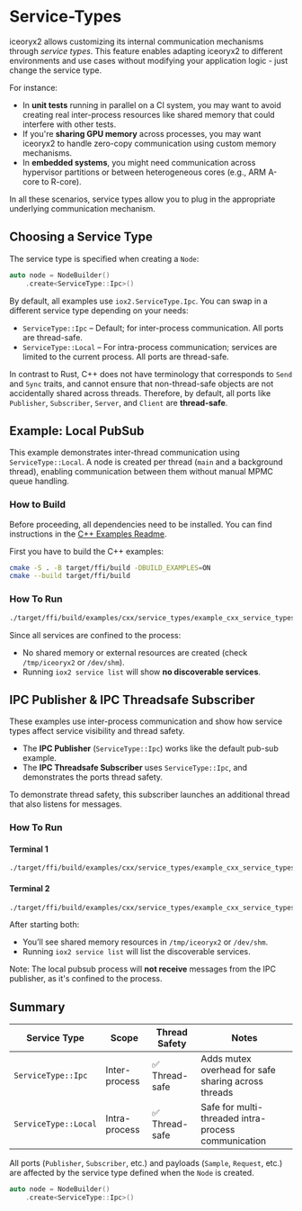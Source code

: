 # Service-Types

iceoryx2 allows customizing its internal communication mechanisms through
_service types_. This feature enables adapting iceoryx2 to different
environments and use cases without modifying your application logic -
just change the service type.

For instance:

* In **unit tests** running in parallel on a CI system, you may want to avoid
  creating real inter-process resources like shared memory that could interfere
  with other tests.
* If you're **sharing GPU memory** across processes, you may want iceoryx2 to
  handle zero-copy communication using custom memory mechanisms.
* In **embedded systems**, you might need communication across hypervisor
  partitions or between heterogeneous cores (e.g., ARM A-core to R-core).

In all these scenarios, service types allow you to plug in the appropriate
underlying communication mechanism.

## Choosing a Service Type

The service type is specified when creating a `Node`:

```cxx
auto node = NodeBuilder()
    .create<ServiceType::Ipc>()
```

By default, all examples use `iox2.ServiceType.Ipc`. You can swap in a different
service type depending on your needs:

* `ServiceType::Ipc` – Default; for inter-process communication. All ports
  are thread-safe.
* `ServiceType::Local` – For intra-process communication; services are
  limited to the current process. All ports are thread-safe.

In contrast to Rust, C++ does not have terminology that corresponds
to `Send` and `Sync` traits, and cannot ensure that
non-thread-safe objects are not accidentally shared across threads. Therefore,
by default, all ports like `Publisher`, `Subscriber`, `Server`, and `Client`
are **thread-safe**.

## Example: Local PubSub

This example demonstrates inter-thread communication using
`ServiceType::Local`. A node is created per thread (`main` and a background
thread), enabling communication between them without manual MPMC queue handling.

### How to Build

Before proceeding, all dependencies need to be installed. You can find
instructions in the [C++ Examples Readme](../README.md).

First you have to build the C++ examples:

```sh
cmake -S . -B target/ffi/build -DBUILD_EXAMPLES=ON
cmake --build target/ffi/build
```

### How To Run

```sh
./target/ffi/build/examples/cxx/service_types/example_cxx_service_types_local_pubsub
```

Since all services are confined to the process:

* No shared memory or external resources are created (check `/tmp/iceoryx2` or
  `/dev/shm`).
* Running `iox2 service list` will show **no discoverable services**.

## IPC Publisher & IPC Threadsafe Subscriber

These examples use inter-process communication and show how service types affect
service visibility and thread safety.

* The **IPC Publisher** (`ServiceType::Ipc`) works like the default pub-sub example.
* The **IPC Threadsafe Subscriber** uses `ServiceType::Ipc`, and demonstrates the
  ports thread safety.

To demonstrate thread safety, this subscriber launches an additional thread that
also listens for messages.

### How To Run

#### Terminal 1

```sh
./target/ffi/build/examples/cxx/service_types/example_cxx_service_types_ipc_publisher
```

#### Terminal 2

```sh
./target/ffi/build/examples/cxx/service_types/example_cxx_service_types_ipc_threadsafe_subscriber
```

After starting both:

* You’ll see shared memory resources in `/tmp/iceoryx2` or `/dev/shm`.
* Running `iox2 service list` will list the discoverable services.

Note: The local pubsub process will **not receive** messages from the IPC
publisher, as it's confined to the process.

## Summary

| Service Type         | Scope         | Thread Safety     | Notes                                               |
| -------------------- | ------------- | ----------------- | --------------------------------------------------- |
| `ServiceType::Ipc`   | Inter-process | ✅ Thread-safe     | Adds mutex overhead for safe sharing across threads |
| `ServiceType::Local` | Intra-process | ✅ Thread-safe     | Safe for multi-threaded intra-process communication |

All ports (`Publisher`, `Subscriber`, etc.) and payloads (`Sample`, `Request`,
etc.) are affected by the service type defined when the `Node` is created.

```cxx
auto node = NodeBuilder()
    .create<ServiceType::Ipc>()
```
